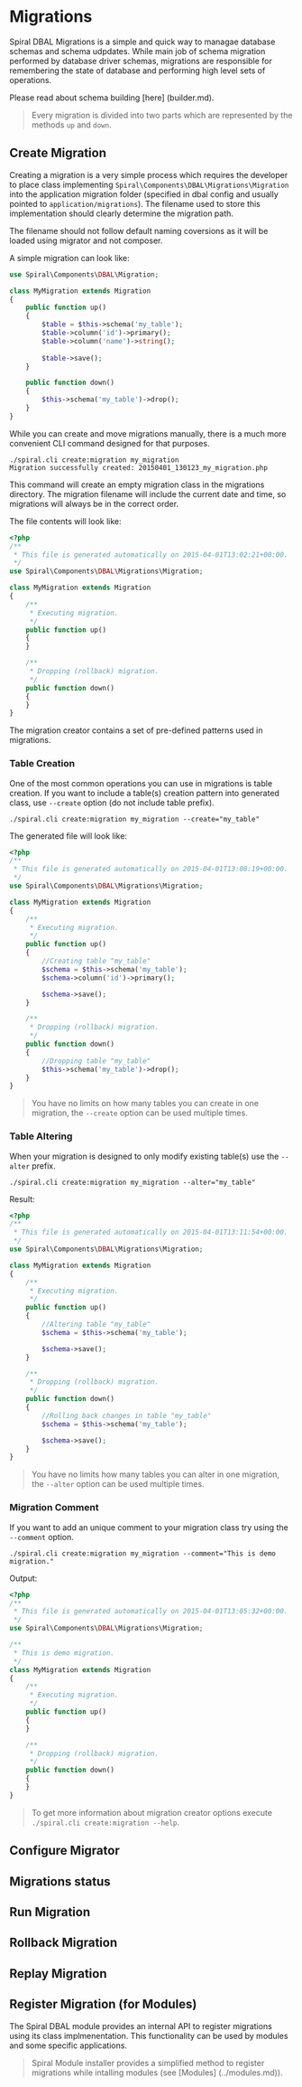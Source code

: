 # Migrations
Spiral DBAL Migrations is a simple and quick way to managae database schemas and schema udpdates. While main job of schema migration performed by database driver schemas, migrations are responsible for remembering the  state of database and performing high level sets of operations.

Please read about schema building [here] (builder.md).

> Every migration is divided into two parts which are represented by the methods `up` and `down`.

## Create Migration
Creating a migration is a very simple process which requires the developer to place class implementing `Spiral\Components\DBAL\Migrations\Migration` into the application migration folder (specified in dbal config and usually pointed to `application/migrations`). The filename used to store this implementation should clearly determine the migration path.

The filename should not follow default naming coversions as it will be loaded using migrator and not composer.

A simple migration can look like:

```php
use Spiral\Components\DBAL\Migration;

class MyMigration extends Migration 
{
	public function up()
	{
		$table = $this->schema('my_table');
		$table->column('id')->primary();
		$table->column('name')->string();
		
		$table->save();
	}

	public function down()
	{
		$this->schema('my_table')->drop();
	}
}

```

While you can create and move migrations manually, there is a much more convenient CLI command designed for that purposes.

```
./spiral.cli create:migration my_migration
Migration successfully created: 20150401_130123_my_migration.php
```

This command will create an empty migration class in the migrations directory. The migration filename will include the current date and time, so migrations will always be in the correct order.

The file contents will look like:

```php
<?php
/**
 * This file is generated automatically on 2015-04-01T13:02:21+00:00.
 */
use Spiral\Components\DBAL\Migrations\Migration;

class MyMigration extends Migration
{
    /**
     * Executing migration.
     */
    public function up()
    {
    }

    /**
     * Dropping (rollback) migration.
     */
    public function down()
    {
    }
}
```

The migration creator contains a set of pre-defined patterns used in migrations.

### Table Creation
One of the most common operations you can use in migrations is table creation. If you want to include a table(s) creation pattern into generated class, use `--create` option (do not include table prefix).

`./spiral.cli create:migration my_migration --create="my_table"`

The generated file will look like:

```php
<?php
/**
 * This file is generated automatically on 2015-04-01T13:08:19+00:00.
 */
use Spiral\Components\DBAL\Migrations\Migration;

class MyMigration extends Migration
{
    /**
     * Executing migration.
     */
    public function up()
    {
        //Creating table "my_table"
        $schema = $this->schema('my_table');
        $schema->column('id')->primary();

        $schema->save();
    }

    /**
     * Dropping (rollback) migration.
     */
    public function down()
    {
        //Dropping table "my_table"
        $this->schema('my_table')->drop();
    }
}
```

> You have no limits on how many tables you can create in one migration, the `--create` option can be used multiple times.

### Table Altering
When your migration is designed to only modify existing table(s) use the `--alter` prefix.

`./spiral.cli create:migration my_migration --alter="my_table"`

Result:

```php
<?php
/**
 * This file is generated automatically on 2015-04-01T13:11:54+00:00.
 */
use Spiral\Components\DBAL\Migrations\Migration;

class MyMigration extends Migration
{
    /**
     * Executing migration.
     */
    public function up()
    {
        //Altering table "my_table"
        $schema = $this->schema('my_table');

        $schema->save();
    }

    /**
     * Dropping (rollback) migration.
     */
    public function down()
    {
        //Rolling back changes in table "my_table"
        $schema = $this->schema('my_table');

        $schema->save();
    }
}
```

> You have no limits how many tables you can alter in one migration, the `--alter` option can be used multiple times.

### Migration Comment
If you want to add an unique comment to your migration class try using the `--comment` option.

`./spiral.cli create:migration my_migration --comment="This is demo migration."`

Output:

```php
<?php
/**
 * This file is generated automatically on 2015-04-01T13:05:32+00:00.
 */
use Spiral\Components\DBAL\Migrations\Migration;

/**
 * This is demo migration.
 */
class MyMigration extends Migration
{
    /**
     * Executing migration.
     */
    public function up()
    {
    }

    /**
     * Dropping (rollback) migration.
     */
    public function down()
    {
    }
}
```

> To get more information about migration creator options execute `./spiral.cli create:migration --help`.

## Configure Migrator

## Migrations status

## Run Migration

## Rollback Migration

## Replay Migration

## Register Migration (for Modules)
The Spiral DBAL module provides an internal API to register migrations using its class implmenentation. This functionality can be used by modules and some specific applications.



> Spiral Module installer provides a simplified method to register migrations while intalling modules (see [Modules] (../modules.md)).
